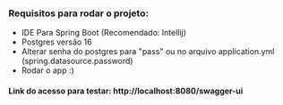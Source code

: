 ### Requisitos para rodar o projeto:
- IDE Para Spring Boot (Recomendado: Intellij)
- Postgres versão 16
- Alterar senha do postgres para "pass" ou no arquivo application.yml (spring.datasource.password)
- Rodar o app :)

#### Link do acesso para testar: http://localhost:8080/swagger-ui